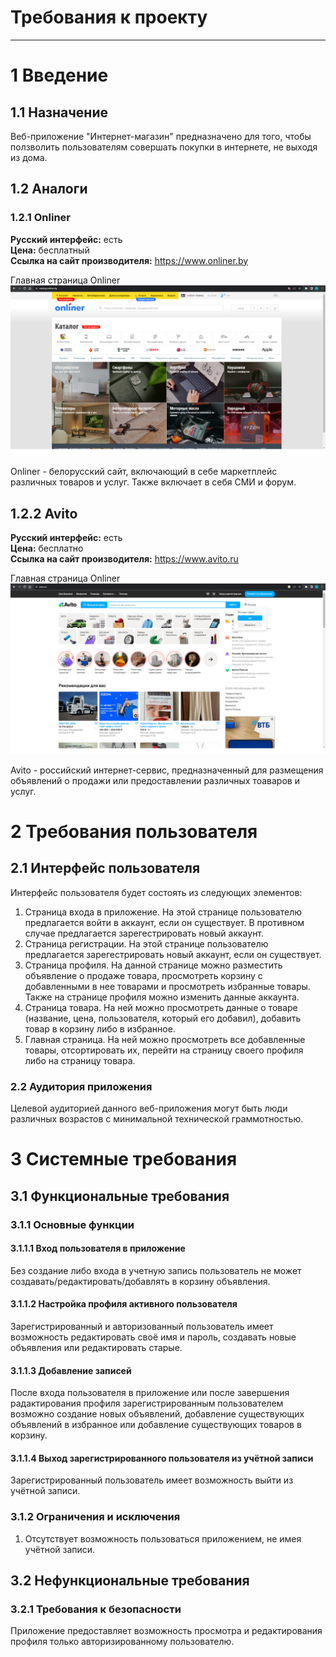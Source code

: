 # Требования к проекту
---


# 1 Введение


## 1.1 Назначение
Веб-приложение "Интернет-магазин" предназначено для того, чтобы ползволить пользователям совершать покупки в интернете, не выходя из дома.

## 1.2 Аналоги

### 1.2.1 Onliner

**Русский интерфейс:** есть  
**Цена:** бесплатный  
**Ссылка на сайт производителя:** https://www.onliner.by

Главная страница Onliner  
![Главная страница Onliner](docs_images/analogues/onliner.png)

Onliner - белорусский сайт, включающий в себе маркетплейс различных товаров и услуг. Также включает в себя СМИ и форум.
<a name="c_organizer"/>

## 1.2.2 Avito
**Русский интерфейс:** есть  
**Цена:** бесплатно  
**Ссылка на сайт производителя:** https://www.avito.ru

Главная страница Onliner
![Главная страница Avito](docs_images/analogues/avito.png)  

Avito - российский интернет-сервис, предназначенный для размещения объявлений о продажи или предоставлении различных тоаваров и услуг. 

# 2 Требования пользователя

## 2.1 Интерфейс пользователя
Интерфейс пользователя будет состоять из следующих элементов:
1. Страница входа в приложение. На этой странице пользователю предлагается войти в аккаунт, если он существует. В противном случае предлагается зарегестрировать новый аккаунт.
2. Страница регистрации. На этой странице пользователю предлагается зарегестрировать новый аккаунт, если он существует.
3. Страница профиля. На данной странице можно разместить объявление о продаже товара, просмотреть корзину с добавленными в нее товарами и просмотреть избранные товары. Также на странице профиля можно изменить данные аккаунта.
4. Страница товара. На ней можно просмотреть данные о товаре (название, цена, пользователя, который его добавил), добавить товар в корзину либо в избранное.
5. Главная страница. На ней можно просмотреть все добавленные товары, отсортировать их, перейти на страницу своего профиля либо на страницу товара.

### 2.2 Аудитория приложения
Целевой аудиторией данного веб-приложения могут быть люди различных возрастов с минимальной технической граммотностью.

# 3 Системные требования

## 3.1 Функциональные требования

### 3.1.1 Основные функции

#### 3.1.1.1 Вход пользователя в приложение
Без создание либо входа в учетную запись пользователь не может создавать/редактировать/добавлять в корзину объявления.

#### 3.1.1.2 Настройка профиля активного пользователя
Зарегистрированный и авторизованный пользователь имеет возможность редактировать своё имя и пароль, создавать новые объявления или редактировать старые.

#### 3.1.1.3 Добавление записей
После входа пользователя в приложение или после завершения радактирования профиля зарегистрированным пользователем возможно создание новых объявлений, добавление существующих объявлений в избранное или добавление существующих товаров в корзину.

#### 3.1.1.4 Выход зарегистрированного пользователя из учётной записи
Зарегистрированный пользователь имеет возможность выйти из учётной записи.

### 3.1.2 Ограничения и исключения
1. Отсутствует возможность пользоваться приложением, не имея учётной записи. 

## 3.2 Нефункциональные требования

### 3.2.1 Требования к безопасности
Приложение предоставляет возможность просмотра и редактирования профиля только авторизированному пользователю.
